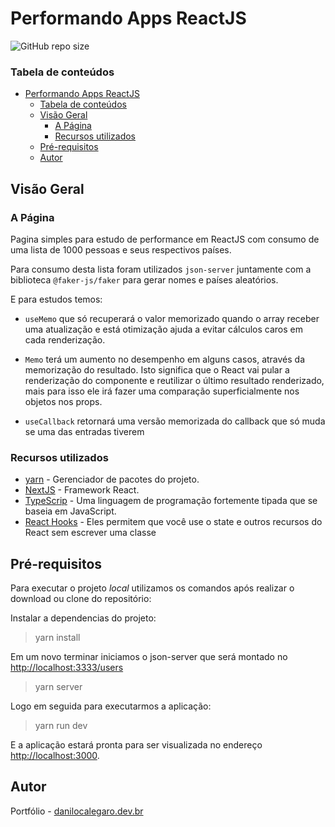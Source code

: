 # Performando Apps ReactJS
![GitHub repo size](https://img.shields.io/github/repo-size/DaniloCalegaro/performing-apps-react)

### Tabela de conteúdos

- [Performando Apps ReactJS](#performando-apps-reactjs)
    - [Tabela de conteúdos](#tabela-de-conteúdos)
  - [Visão Geral](#visão-geral)
    - [A Página](#a-página)
    - [Recursos utilizados](#recursos-utilizados)
  - [Pré-requisitos](#pré-requisitos)
  - [Autor](#autor)

## Visão Geral
### A Página

Pagina simples para estudo de performance em ReactJS com consumo de uma lista de 1000 pessoas e seus respectivos países.

Para consumo desta lista foram utilizados `json-server` juntamente com a biblioteca `@faker-js/faker` para gerar nomes e países aleatórios. 

E para estudos temos:
- `useMemo` que só recuperará o valor memorizado quando o array receber uma atualização e está otimização ajuda a evitar cálculos caros em cada renderização.
  
- `Memo` terá um aumento no desempenho em alguns casos, através da memorização do resultado. Isto significa que o React vai pular a renderização do componente e reutilizar o último resultado renderizado, mais para isso ele irá fazer uma comparação superficialmente nos objetos nos props.
  
- `useCallback` retornará uma versão memorizada do callback que só muda se uma das entradas tiverem

### Recursos utilizados

- [yarn](https://yarnpkg.com/) - Gerenciador de pacotes do projeto.
- [NextJS](https://nextjs.org/) - Framework React.
- [TypeScrip](https://www.typescriptlang.org/) - Uma linguagem de programação fortemente tipada que se baseia em JavaScript.
- [React Hooks](https://pt-br.reactjs.org/docs/hooks-reference.html) - Eles permitem que você use o state e outros recursos do React sem escrever uma classe

## Pré-requisitos


Para executar o projeto *local* utilizamos os comandos após realizar o download ou clone do repositório:

Instalar a dependencias do projeto:

> yarn install

Em um novo terminar iniciamos o json-server que será montado no [http://localhost:3333/users](http://localhost:3333/users)

> yarn server

Logo em seguida para executarmos a aplicação:

> yarn run dev


E a aplicação estará pronta para ser visualizada no endereço [http://localhost:3000](http://localhost:3000).


## Autor

Portfólio - [danilocalegaro.dev.br](https://danilocalegaro.dev.br/)